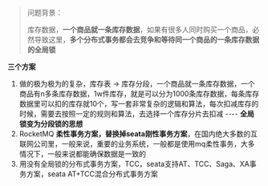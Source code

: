 > 问题背景：
>
> 库存数据，**一个商品就一条库存数据**，如果有很多人同时购买一个商品，必然导致这里，**多个分布式事务都会去竞争和等待同一个商品的一条库存数据的全局锁**



**三个方案**

1. 做的极为极为的复杂，库存表 -> 库存分段，一个商品就一条库存数据，一个商品有n多条库存数据，1w件库存，就是可以分为1000条库存数据，每条库存数据里可以扣的库存就10个，写一套非常复杂的逻辑和算法，每次扣减库存的时候，需要去按照一定的规则和算法，去选择一个库存分片去扣减 ----  **全局锁变为分段锁的思想**
2. RocketMQ **柔性事务方案，替换掉seata刚性事务方案**，在国内绝大多数的互联网公司里，一般来说，重要的业务系统，一般都是使用mq柔性事务，大多情况下，一般来说都能确保数据是一致的
3. 用没有全局锁的分布式事务方案，TCC，seata支持AT、TCC、Saga、XA事务方案，seata AT+TCC混合分布式事务方案